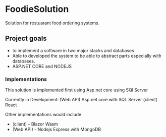 ﻿# FoodieSolution

Solution for restuarant food ordering systems. 


## Project goals 
 - to implement a software in two major stacks and databases 
 - Able to developed the system to be able to abstract parts especially with databases. 
 - ASP.NET CORE and NODEJS 
 
### Implementations
This solution is implemented first using Asp.net core using SQl Server 

Currently in Development: (Web API)  Asp.net core with SQL Server 
                           (client)  React

Other implementations would include 
 - (client) - Blazor Wasm 
 - (Web API) -  Nodejs Express  with MongoDB 


